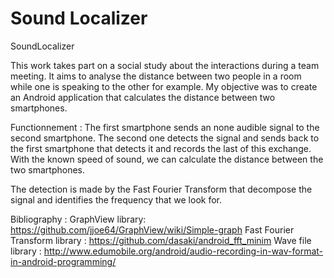 # Sound Localizer

SoundLocalizer

This work takes part on a social study about the interactions during a team meeting. It aims to analyse the distance between two people in a room while one is speaking to the other for example.
My objective was to create an Android application that calculates the distance between two smartphones.

Functionnement :
	The first smartphone sends an none audible signal to the second smartphone. The second one detects the signal and sends back to the first smartphone that detects it and records the last of this exchange. With the known speed of sound, we can calculate the distance between the two smartphones.

The detection  is made by the Fast Fourier Transform that decompose the signal and identifies the frequency that we look for.


Bibliography :
GraphView library: https://github.com/jjoe64/GraphView/wiki/Simple-graph
Fast Fourier Transform library : https://github.com/dasaki/android_fft_minim
Wave file library : http://www.edumobile.org/android/audio-recording-in-wav-format-in-android-programming/
